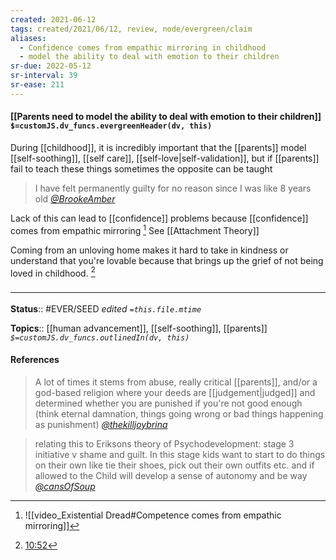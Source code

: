 ```yaml
---
created: 2021-06-12
tags: created/2021/06/12, review, node/evergreen/claim
aliases:
  - Confidence comes from empathic mirroring in childhood
  - model the ability to deal with emotion to their children
sr-due: 2022-05-12
sr-interval: 39
sr-ease: 211
---
```


#### [[Parents need to model the ability to deal with emotion to their children]] `$=customJS.dv_funcs.evergreenHeader(dv, this)`

During [[childhood]], it is incredibly important that the [[parents]] model [[self-soothing]], [[self care]], [[self-love|self-validation]], but if [[parents]] fail to teach these things sometimes the opposite can be taught

> I have felt permanently guilty for no reason since I was like 8 years old
<cite>[@BrookeAmber](https://twitter.com/BroookeAmber/status/1452002738078830594?ref_src=twsrc%5Etfw)</cite>


Lack of this can lead to [[confidence]] problems because [[confidence]] comes from empathic mirroring [^1] See [[Attachment Theory]]

Coming from an unloving home makes it hard to take in kindness or understand that you're lovable because that brings up the grief of not being loved in childhood. [^2]

### <hr class="footnote"/>

**Status**:: #EVER/SEED 
*edited `=this.file.mtime`*

**Topics**:: [[human advancement]], [[self-soothing]], [[parents]]
*`$=customJS.dv_funcs.outlinedIn(dv, this)`*

[^1]: ![[video_Existential Dread#Competence comes from empathic mirroring]]
[^2]: [10:52](https://www.youtube.com/watch?v=upAdaOmiRX8#t=652.6708148474121)

#### References
> A lot of times it stems from abuse, really critical [[parents]], and/or a god-based religion where your deeds are [[judgement|judged]] and determined whether you are punished if you're not good enough (think eternal damnation, things going wrong or bad things happening as punishment)
<cite>[@thekilljoybrina](https://twitter.com/thekilljoybrina/status/1452295481627918339?ref_src=twsrc%5Etfw)</cite>

> relating this to Eriksons theory of Psychodevelopment: stage 3 initiative v shame and guilt. In this stage kids want to start to do things on their own like tie their shoes, pick out their own outfits etc. and if allowed to the Child will develop a sense of autonomy and be way
<cite>[@cansOfSoup](https://twitter.com/cans0fsoup/status/1452400024848158725?ref_src=twsrc%5Etfw)</cite>